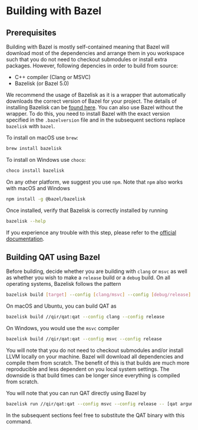 # Building with Bazel

## Prerequisites

Building with Bazel is mostly self-contained meaning that Bazel will download most of the dependencies and arrange them in you workspace such that you do not need to checkout submodules or install extra packages. However, following depencies in order to build from source:

-   C++ compiler (Clang or MSVC)
-   Bazelisk (or Bazel 5.0)

We recommend the usage of Bazelisk as it is a wrapper that automatically downloads the correct version of Bazel for your project. The details of installing Bazelisk can be [found here](https://www.npmjs.com/package/@bazel/bazelisk). You can also use Bazel without the wrapper. To do this, you need to install Bazel with the exact version specified in the `.bazelversion` file and in the subsequent sections replace `bazelisk` with `bazel`.

To install on macOS use `brew`:

```sh
brew install bazelisk
```

To install on Windows use `choco`:

```sh
choco install bazelisk
```

On any other platform, we suggest you use `npm`. Note that `npm` also works with macOS and Windows

```sh
npm install -g @bazel/bazelisk
```

Once installed, verify that Bazelisk is correctly installed by running

```sh
bazelisk --help
```

If you experience any trouble with this step, please refer to the [official documentation](https://www.npmjs.com/package/@bazel/bazelisk).

## Building QAT using Bazel

Before building, decide whether you are building with `clang` or `msvc` as well as whether you wish to make a `release` build or a `debug` build. On all operating systems, Bazelisk follows the pattern

```sh
bazelisk build [target] --config [clang/msvc] --config [debug/release]
```

On macOS and Ubuntu, you can build QAT as

```sh
bazelisk build //qir/qat:qat --config clang --config release
```

On Windows, you would use the `msvc` compiler

```sh
bazelisk build //qir/qat:qat --config msvc --config release
```

You will note that you do not need to checkout submodules and/or install LLVM locally on your machine. Bazel will download all dependencies and compile them from scratch. The benefit of this is that builds are much more reproducible and less dependent on you local system settings. The downside is that build times can be longer since everything is compiled from scratch.

You will note that you can run QAT directly using Bazel by

```sh
bazelisk run //qir/qat:qat --config msvc --config release -- [qat arguments]
```

In the subsequent sections feel free to substitute the QAT binary with this command.
